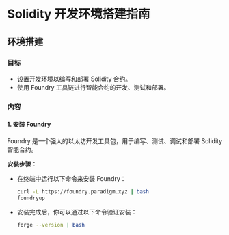 # Solidity 开发环境搭建指南

## 环境搭建

### 目标

- 设置开发环境以编写和部署 Solidity 合约。
- 使用 Foundry 工具链进行智能合约的开发、测试和部署。

### 内容

#### 1. 安装 Foundry

Foundry 是一个强大的以太坊开发工具包，用于编写、测试、调试和部署 Solidity 智能合约。

**安装步骤**：

- 在终端中运行以下命令来安装 Foundry：

  ```bash
  curl -L https://foundry.paradigm.xyz | bash
  foundryup
  ```

- 安装完成后，你可以通过以下命令验证安装：
  ```bash
  forge --version | bash
  ```
